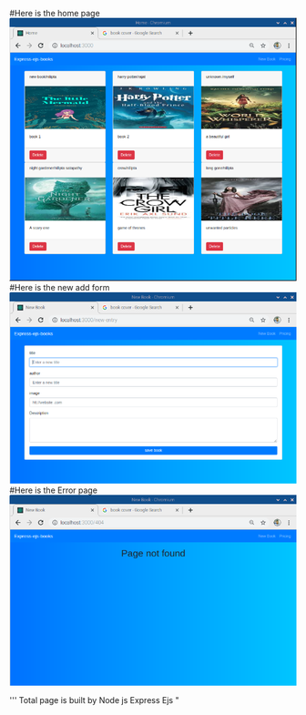 #Here is the home page
![contact app screenshot](./src/public/Home_page.png)
#Here is the new add form
![contact app screenshot](./src/public/adding_page.png)
#Here is the Error page
![contact app screenshot](./src/public/errorPage.png)

'''
Total page is built by
Node js
Express
Ejs
"